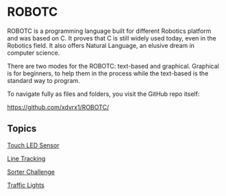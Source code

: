 # ROBOTC
ROBOTC is a programming language built for different
Robotics platform and was based on C.
It proves that C is still widely used today,
even in the Robotics field. 
It also offers Natural Language, an elusive dream
in computer science.

There are two modes for the ROBOTC: text-based and graphical.
Graphical is for beginners, to help them in the process
while the text-based is the standard way to program.

To navigate fully as files and folders, you visit the GitHub repo
itself:

<https://github.com/xdvrx1/ROBOTC/>

## Topics

[Touch LED Sensor](https://xdvrx1.github.io/ROBOTC/graphical/touchLED/)

[Line Tracking](https://xdvrx1.github.io/ROBOTC/graphical/line-tracking/)

[Sorter Challenge](https://xdvrx1.github.io/ROBOTC/graphical/sorter/)

[Traffic Lights](https://xdvrx1.github.io/ROBOTC/graphical/traffic-lights/)
